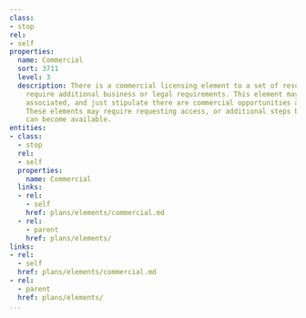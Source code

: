 ```yaml
---
class:
- stop
rel:
- self
properties:
  name: Commercial
  sort: 3711
  level: 3
  description: There is a commercial licensing element to a set of resources, which
    require additional business or legal requirements. This element may not be cost
    associated, and just stipulate there are commercial opportunities around an API.
    These elements may require requesting access, or additional steps before they
    can become available.
entities:
- class:
  - stop
  rel:
  - self
  properties:
    name: Commercial
  links:
  - rel:
    - self
    href: plans/elements/commercial.md
  - rel:
    - parent
    href: plans/elements/
links:
- rel:
  - self
  href: plans/elements/commercial.md
- rel:
  - parent
  href: plans/elements/
...
```

